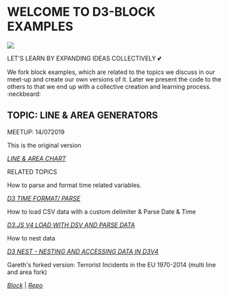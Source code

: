 # WELCOME TO D3-BLOCK EXAMPLES
![](https://cdn-images-1.medium.com/max/2000/1*IEwZ5DJLCPmoHPieqTCsdg.png)

LET'S LEARN BY EXPANDING IDEAS COLLECTIVELY :two_hearts:

We fork block examples, which are related to the topics we discuss in our meet-up and create our own versions of it. Later we present the code to the others to that we end up with a collective creation and learning process. :neckbeard:

## TOPIC: LINE & AREA GENERATORS 
MEETUP: 14/072019

This is the original version

 _[LINE & AREA CHART](https://blockbuilder.org/sandravizmad/b8436a921a4a48097984034e80ff621f)_

RELATED TOPICS 

How to parse and format time related variables. 

_[D3 TIME FORMAT/ PARSE ](https://github.com/d3/d3-time-format)_

How to load CSV data with a custom delimiter & Parse Date & Time 

_[D3.JS V4 LOAD WITH DSV AND PARSE DATA](https://fabiofranchino.com/blog/d3js-v4-round2/)_

How to nest data 

_[D3 NEST - NESTING AND ACCESSING DATA IN D3V4](https://amber.rbind.io/2017/05/02/nesting/)_

Gareth's forked version: Terrorist Incidents in the EU 1970-2014 (multi line and area fork)

_[Block](https://bl.ocks.org/cerico/9b23469eb1d72b6fc73feb8ae3e07b3e)_ | _[Repo](https://github.com/d3-lisboa/EU-Terrorism-Area-Chart)_
